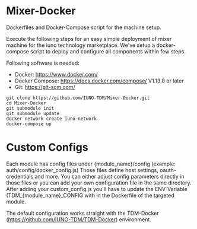 # Mixer-Docker
Dockerfiles and Docker-Compose script for the machine setup.

Execute the following steps for an easy simple deployment of mixer machine for the iuno technology marketplace. We've setup a docker-compose script to deploy and configure all components within few steps.

Following software is needed:
- Docker: https://www.docker.com/
- Docker Compose: https://docs.docker.com/compose/ V1.13.0 or later
- Git: https://git-scm.com/

```
git clone https://github.com/IUNO-TDM/Mixer-Docker.git
cd Mixer-Docker
git submodule init
git submodule update
docker network create iuno-network
docker-compose up
```

# Custom Configs

Each module has config files under {module_name}/config (example: auth/config/docker_config.js)
Those files define host settings, oauth-credentials and more.
You can either adjust config parameters directly in those files or you can add your own configuration file in the same directory.
After adding your custom_config.js you'll have to update the ENV-Variable (TDM_{module_name}_CONFIG with in the Dockerfile of the targeted module.

The default configuration works straight with the TDM-Docker (https://github.com/IUNO-TDM/TDM-Docker) environment.
